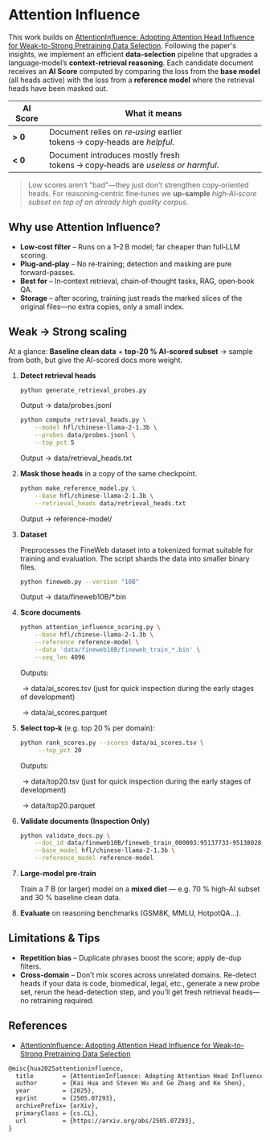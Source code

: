 # Attention Influence

This work builds on [AttentionInfluence: Adopting Attention Head Influence for Weak-to-Strong Pretraining Data Selection](https://arxiv.org/abs/2505.07293). Following the paper's insights, we implement an efficient **data-selection** pipeline that upgrades a language‑model’s **context-retrieval reasoning**. Each candidate document receives an **AI Score** computed by comparing the loss from the **base model** (all heads active) with the loss from a **reference model** where the retrieval heads have been masked out.

| AI Score | What it means                                                |
| -------- | ------------------------------------------------------------ |
| **> 0**  | Document relies on *re‑using* earlier tokens → copy‑heads are *helpful*. |
| **< 0**  | Document introduces mostly fresh tokens → copy‑heads are *useless or harmful*. |

> Low scores aren’t "bad"—they just don’t strengthen copy‑oriented heads. For reasoning‑centric fine‑tunes we **up-sample** *high‑AI‑score subset on top of an already high quality corpus*.

## Why use Attention Influence?

- **Low‑cost filter** – Runs on a 1–2 B model; far cheaper than full‑LLM scoring.
- **Plug‑and‑play** – No re‑training; detection and masking are pure forward-passes.
- **Best for** – In‑context retrieval, chain‑of‑thought tasks, RAG, open‑book QA.
- **Storage** – after scoring, training just reads the marked slices of the original files—no extra copies, only a small index.

## Weak → Strong scaling

At a glance: **Baseline clean data** + **top-20 % AI-scored subset** → sample from both, but give the AI-scored docs more weight.

1. **Detect retrieval heads**

   ```bash
   python generate_retrieval_probes.py
   ```

   Output → data/probes.jsonl

   ```bash
   python compute_retrieval_heads.py \
       --model hfl/chinese-llama-2-1.3b \
       --probes data/probes.jsonl \
       --top_pct 5
   ```

   Output → data/retrieval_heads.txt

2. **Mask those heads** in a copy of the same checkpoint.

   ```bash
   python make_reference_model.py \
       --base hfl/chinese-llama-2-1.3b \
       --retrieval_heads data/retrieval_heads.txt
   ```

   Output → reference-model/

3. **Dataset**

   Preprocesses the FineWeb dataset into a tokenized format suitable for training and evaluation. The script shards the data into smaller binary files.

   ```bash
   python fineweb.py --version "10B"
   ```

   Output → data/fineweb10B/*.bin

4. **Score documents**

   ```bash
   python attention_influence_scoring.py \
       --base hfl/chinese-llama-2-1.3b \
       --reference reference-model \
       --data 'data/fineweb10B/fineweb_train_*.bin' \
       --seq_len 4096
   ```

   Outputs:

   ​	→ data/ai_scores.tsv (just for quick inspection during the early stages of development)

   ​	→ data/ai_scores.parquet

5. **Select top‑k** (e.g. top 20 % per domain):

   ```bash
   python rank_scores.py --scores data/ai_scores.tsv \
   		--top_pct 20
   ```

   Outputs:

   ​	→ data/top20.tsv (just for quick inspection during the early stages of development)

   ​	→ data/top20.parquet

6. **Validate documents (Inspection Only)**

   ```bash
   python validate_docs.py \
       --doc_id data/fineweb10B/fineweb_train_000003:95137733-95138028 \
       --base_model hfl/chinese-llama-2-1.3b \
       --reference_model reference-model
   ```

7. **Large‑model pre‑train**

   Train a 7 B (or larger) model on a **mixed diet** — e.g. 70 % high-AI subset and 30 % baseline clean data.

8. **Evaluate** on reasoning benchmarks (GSM8K, MMLU, HotpotQA…).

## Limitations & Tips

- **Repetition bias** – Duplicate phrases boost the score; apply de-dup filters.
- **Cross‑domain** – Don’t mix scores across unrelated domains. Re-detect heads if your data is code, biomedical, legal, etc., generate a new probe set, rerun the head-detection step, and you’ll get fresh retrieval heads—no retraining required.

## References

- [AttentionInfluence: Adopting Attention Head Influence for Weak-to-Strong Pretraining Data Selection](https://arxiv.org/abs/2505.07293)

```txt
@misc{hua2025attentioninfluence,
  title        = {AttentionInfluence: Adopting Attention Head Influence for Weak-to-Strong Pretraining Data Selection},
  author       = {Kai Hua and Steven Wu and Ge Zhang and Ke Shen},
  year         = {2025},
  eprint       = {2505.07293},
  archivePrefix= {arXiv},
  primaryClass = {cs.CL},
  url          = {https://arxiv.org/abs/2505.07293},
}
```

